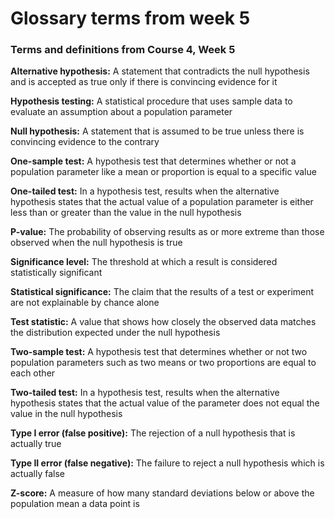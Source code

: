 # Glossary terms from week 5

### Terms and definitions from Course 4, Week 5

**Alternative hypothesis:** A statement that contradicts the null hypothesis and is accepted as true only if there is convincing evidence for it										

**Hypothesis testing:** A statistical procedure that uses sample data to evaluate an assumption about a population parameter										

**Null hypothesis:** A statement that is assumed to be true unless there is convincing evidence to the contrary										

**One-sample test:** A hypothesis test that determines whether or not a population parameter like a mean or proportion is equal to a specific value																			

**One-tailed test:** In a hypothesis test, results when the alternative hypothesis states that the actual value of a population parameter is either less than or greater than the value in the null hypothesis

**P-value:** The probability of observing results as or more extreme than those observed when the null hypothesis is true									

**Significance level:** The threshold at which a result is considered statistically significant										

**Statistical significance:** The claim that the results of a test or experiment are not explainable by chance alone										

**Test statistic:** A value that shows how closely the observed data matches the distribution expected under the null hypothesis										

**Two-sample test:** A hypothesis test that determines whether or not two population parameters such as two means or two proportions are equal to each other										

**Two-tailed test:** In a hypothesis test, results when the alternative hypothesis states that the actual value of the parameter does not equal the value in the null hypothesis

**Type I error (false positive):** The rejection of a null hypothesis that is actually true										

**Type II error (false negative):** The failure to reject a null hypothesis which is actually false										

**Z-score:** A measure of how many standard deviations below or above the population mean a data point is			
